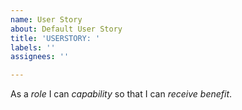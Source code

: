```yaml
---
name: User Story
about: Default User Story
title: 'USERSTORY: '
labels: ''
assignees: ''

---
```


As a *role* I can *capability* so that I can *receive benefit*.
